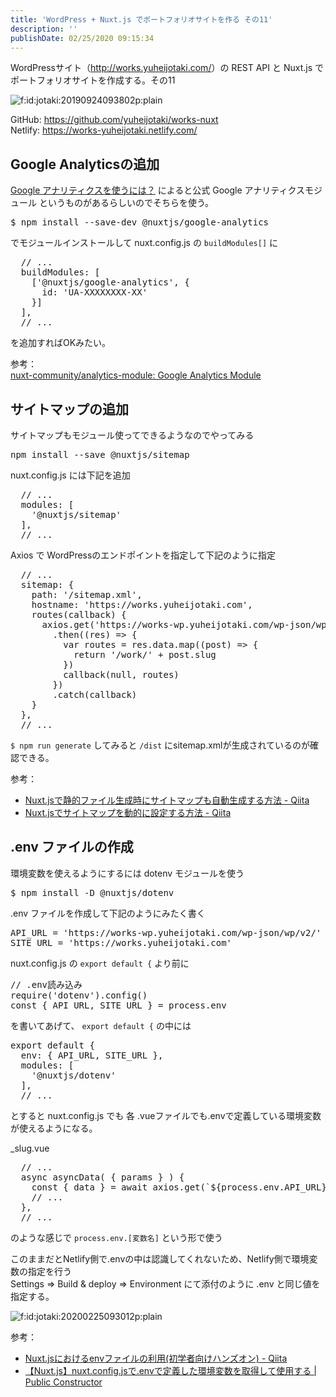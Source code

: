 ```yaml
---
title: 'WordPress + Nuxt.js でポートフォリオサイトを作る その11'
description: ''
publishDate: 02/25/2020 09:15:34
---
```


<p>WordPressサイト（<a href="http://works.yuheijotaki.com/">http://works.yuheijotaki.com/</a>）の REST API と Nuxt.js でポートフォリオサイトを作成する。その11</p>

<p><span itemscope itemtype="http://schema.org/Photograph"><img src="/images/hatena/20190924093802.png" alt="f:id:jotaki:20190924093802p:plain" title="f:id:jotaki:20190924093802p:plain" class="hatena-fotolife" itemprop="image"></span></p>

<p>GitHub: <a href="https://github.com/yuheijotaki/works-nuxt">https://github.com/yuheijotaki/works-nuxt</a><br />
Netlify: <a href="https://works-yuheijotaki.netlify.com/">https://works-yuheijotaki.netlify.com/</a></p>

<h2>Google Analyticsの追加</h2>

<p><a href="https://ja.nuxtjs.org/faq/google-analytics/">Google アナリティクスを使うには？</a> によると公式 Google アナリティクスモジュール というものがあるらしいのでそちらを使う。</p>

<pre class="code bash" data-lang="bash" data-unlink>$ npm install --save-dev @nuxtjs/google-analytics</pre>

<p>でモジュールインストールして nuxt.config.js の <code>buildModules[]</code> に</p>

<pre class="code lang-javascript" data-lang="javascript" data-unlink>  <span class="synComment">// ...</span>
  buildModules: <span class="synIdentifier">[</span>
    <span class="synIdentifier">[</span><span class="synConstant">'@nuxtjs/google-analytics'</span>, <span class="synIdentifier">{</span>
      id: <span class="synConstant">'UA-XXXXXXXX-XX'</span>
    <span class="synIdentifier">}]</span>
  <span class="synIdentifier">]</span>,
  <span class="synComment">// ...</span>
</pre>

<p>を追加すればOKみたい。</p>

<p>参考：<br />
<a href="https://github.com/nuxt-community/analytics-module">nuxt-community/analytics-module: Google Analytics Module</a></p>

<h2>サイトマップの追加</h2>

<p>サイトマップもモジュール使ってできるようなのでやってみる</p>

<pre class="code bash" data-lang="bash" data-unlink>npm install --save @nuxtjs/sitemap</pre>

<p>nuxt.config.js には下記を追加</p>

<pre class="code lang-javascript" data-lang="javascript" data-unlink>  <span class="synComment">// ...</span>
  modules: <span class="synIdentifier">[</span>
    <span class="synConstant">'@nuxtjs/sitemap'</span>
  <span class="synIdentifier">]</span>,
  <span class="synComment">// ...</span>
</pre>

<p>Axios で WordPressのエンドポイントを指定して下記のように指定</p>

<pre class="code lang-javascript" data-lang="javascript" data-unlink>  <span class="synComment">// ...</span>
  sitemap: <span class="synIdentifier">{</span>
    path: <span class="synConstant">'/sitemap.xml'</span>,
    hostname: <span class="synConstant">'https://works.yuheijotaki.com'</span>,
    routes(callback) <span class="synIdentifier">{</span>
      axios.get(<span class="synConstant">'https://works-wp.yuheijotaki.com/wp-json/wp/v2/posts?per_page=100&amp;page=1&amp;_embed=1'</span>)
        .then((res) =&gt; <span class="synIdentifier">{</span>
          <span class="synIdentifier">var</span> routes = res.data.map((post) =&gt; <span class="synIdentifier">{</span>
            <span class="synStatement">return</span> <span class="synConstant">'/work/'</span> + post.slug
          <span class="synIdentifier">}</span>)
          callback(<span class="synStatement">null</span>, routes)
        <span class="synIdentifier">}</span>)
        .<span class="synStatement">catch</span>(callback)
    <span class="synIdentifier">}</span>
  <span class="synIdentifier">}</span>,
  <span class="synComment">// ...</span>
</pre>

<p><code>$ npm run generate</code> してみると <code>/dist</code> にsitemap.xmlが生成されているのが確認できる。</p>

<p>参考：</p>

<ul>
<li><a href="https://qiita.com/bucchi49/items/d271c4010a3f6c900926">Nuxt.jsで静的ファイル生成時にサイトマップも自動生成する方法 - Qiita</a></li>
<li><a href="https://qiita.com/sauzar18/items/2ea958043eb6758c4f83">Nuxt.jsでサイトマップを動的に設定する方法 - Qiita</a></li>
</ul>

<h2>.env ファイルの作成</h2>

<p>環境変数を使えるようにするには dotenv モジュールを使う</p>

<pre class="code bash" data-lang="bash" data-unlink>$ npm install -D @nuxtjs/dotenv</pre>

<p>.env ファイルを作成して下記のようにみたく書く</p>

<pre class="code" data-lang="" data-unlink>API_URL = &#39;https://works-wp.yuheijotaki.com/wp-json/wp/v2/&#39;
SITE_URL = &#39;https://works.yuheijotaki.com&#39;</pre>

<p>nuxt.config.js の <code>export default {</code> より前に</p>

<pre class="code lang-javascript" data-lang="javascript" data-unlink><span class="synComment">// .env読み込み</span>
require(<span class="synConstant">'dotenv'</span>).config()
<span class="synStatement">const</span> <span class="synIdentifier">{</span> API_URL, SITE_URL <span class="synIdentifier">}</span> = process.env
</pre>

<p>を書いてあげて、 <code>export default {</code> の中には</p>

<pre class="code lang-javascript" data-lang="javascript" data-unlink><span class="synStatement">export</span> <span class="synStatement">default</span> <span class="synIdentifier">{</span>
  env: <span class="synIdentifier">{</span> API_URL, SITE_URL <span class="synIdentifier">}</span>,
  modules: <span class="synIdentifier">[</span>
    <span class="synConstant">'@nuxtjs/dotenv'</span>
  <span class="synIdentifier">]</span>,
  <span class="synComment">// ...</span>
</pre>

<p>とすると nuxt.config.js でも 各 .vueファイルでも.envで定義している環境変数が使えるようになる。</p>

<p>_slug.vue</p>

<pre class="code lang-javascript" data-lang="javascript" data-unlink>  <span class="synComment">// ...</span>
  async asyncData( <span class="synIdentifier">{</span> params <span class="synIdentifier">}</span> ) <span class="synIdentifier">{</span>
    <span class="synStatement">const</span> <span class="synIdentifier">{</span> data <span class="synIdentifier">}</span> = await axios.get(`$<span class="synIdentifier">{</span>process.env.API_URL<span class="synIdentifier">}</span>posts?slug=$<span class="synIdentifier">{</span>params.slug<span class="synIdentifier">}</span>`)
    <span class="synComment">// ...</span>
  <span class="synIdentifier">}</span>,
  <span class="synComment">// ...</span>
</pre>

<p>のような感じで <code>process.env.[変数名]</code> という形で使う</p>

<p>このままだとNetlify側で.envの中は認識してくれないため、Netlify側で環境変数の指定を行う<br />
Settings => Build &amp; deploy => Environment にて添付のように .env と同じ値を指定する。</p>

<p><span itemscope itemtype="http://schema.org/Photograph"><img src="/images/hatena/20200225093012.png" alt="f:id:jotaki:20200225093012p:plain" title="f:id:jotaki:20200225093012p:plain" class="hatena-fotolife" itemprop="image"></span></p>

<p>参考：</p>

<ul>
<li><a href="https://qiita.com/yfujii1127/items/c77bff6f0177b4ff219e">Nuxt.jsにおけるenvファイルの利用(初学者向けハンズオン) - Qiita</a></li>
<li><a href="https://public-constructor.com/nuxt-config-js-dotenv/">【Nuxt.js】nuxt.config.jsで.envで定義した環境変数を取得して使用する | Public Constructor</a></li>
</ul>
